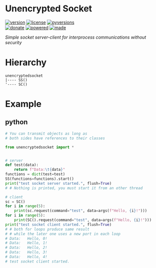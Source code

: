 # Unencrypted Socket

<badges>[![version](https://img.shields.io/pypi/v/unencryptedsocket.svg)](https://pypi.org/project/unencryptedsocket/)
[![license](https://img.shields.io/pypi/l/unencryptedsocket.svg)](https://pypi.org/project/unencryptedsocket/)
[![pyversions](https://img.shields.io/pypi/pyversions/unencryptedsocket.svg)](https://pypi.org/project/unencryptedsocket/)  
[![donate](https://img.shields.io/badge/Donate-Paypal-0070ba.svg)](https://paypal.me/foxe6)
[![powered](https://img.shields.io/badge/Powered%20by-UTF8-red.svg)](https://paypal.me/foxe6)
[![made](https://img.shields.io/badge/Made%20with-PyCharm-red.svg)](https://paypal.me/foxe6)
</badges>

<i>Simple socket server-client for interprocess communications without security</i>

# Hierarchy

```
unencryptedsocket
|---- SS()
'---- SC()
```

# Example

## python
```python
# You can transmit objects as long as
# both sides have references to their classes

from unencryptedsocket import *


# server
def test(data):
    return f"Data:\t{data}"
functions = dict(test=test)
SS(functions=functions).start()
print("test socket server started.", flush=True)
# # Nothing is printed, you must start it from an other thread

# client
sc = SC()
for i in range(5):
    print(sc.request(command="test", data=args(f"Hello, {i}!")))
for i in range(5):
    print(SC().request(command="test", data=args(f"Hello, {i}!")))
print("test socket client started.", flush=True)
# # both for loops produce same result
# # while the later one uses a new port in each loop
# Data:   Hello, 0!
# Data:   Hello, 1!
# Data:   Hello, 2!
# Data:   Hello, 3!
# Data:   Hello, 4!
# test socket client started.
```
